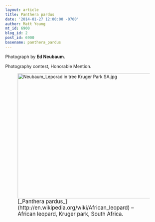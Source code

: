 ```yaml
---
layout: article
title: Panthera pardus
date: '2014-01-27 12:00:00 -0700'
author: Matt Young
mt_id: 6900
blog_id: 2
post_id: 6900
basename: panthera_pardus
---
```

Photograph by **Ed Neubaum**.

Photography contest, Honorable Mention.

<figure>
<img src="/PT/uploads/2014/Neubaum_Leporad%20in%20tree%20Kruger%20Park%20SA.jpg" alt="Neubaum_Leporad in tree Kruger Park SA.jpg" width="600" height="400" />
<figcaption markdown="span">
<big>[_Panthera pardus_](http://en.wikipedia.org/wiki/African_leopard) &ndash; African leopard, Kruger park, South Africa.</big> 

</figcaption>
</figure>
